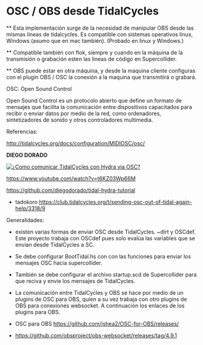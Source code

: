 # OSC / OBS desde TidalCycles

** Esta implementación surge de la necesidad de manipular OBS desde las mismas líneas de tidalcycles. Es compatible con sistemas operativos linux, Windows (asumo que en mac también). (Probado en linux y Windows.)

** Compatible también con flok, siempre y cuando en la máquina de la transmisión o grabación esten las lineas de código en Supercollider.

** OBS puede estar en otra máquina, y desde la maquina cliente configuras con el plugin OBS / OSC la conexión a la maquina que  transmitirá o grabará.

OSC: Open Sound Control

Open Sound Control es un protocolo abierto que define un formato de mensajes que facilita la comunicación entre dispositivos capacitados para recibir o enviar datos por medio de la red, como ordenadores, sintetizadores de sonido y otros controladores multimedia.

Referencias:

http://tidalcycles.org/docs/configuration/MIDIOSC/osc/

 **DIEGO DORADO**

[![¿Como comunicar TidalCycles con Hydra via OSC?](https://img.youtube.com/vi/t6KZ03Wp66M/0.jpg)](https://www.youtube.com/watch?v=t6KZ03Wp66M "¿Como comunicar TidalCycles con Hydra via OSC?")

https://www.youtube.com/watch?v=t6KZ03Wp66M

https://github.com/diegodorado/tidal-hydra-tutorial
- tadokoro https://club.tidalcycles.org/t/sending-osc-out-of-tidal-again-help/3318/9

Generalidades:

- existen varias formas de enviar OSC desde TidalCycles. ~dirt y OSCdef. Este proyecto trabaja con OSCdef pues solo evalúa las variables que se envian desde TidalCycles a SC.

- Se debe configurar BootTidal.hs con con las funciones para enviar los mensajes OSC hacia supercollider.

- También se debe configurar el archivo startup.scd de Supercollider para que reciva y envie los mensajes de TidalCycles.

- La comunicación entre TidalCycles y OBS se hace por medio de un plugins de OSC para OBS, quien a su vez trabaja con otro plugins de OBS para conexiones websocket. A continuación los enlaces de los plugins para OBS.

- OSC para OBS https://github.com/jshea2/OSC-for-OBS/releases/
- https://github.com/obsproject/obs-websocket/releases/tag/4.9.1
